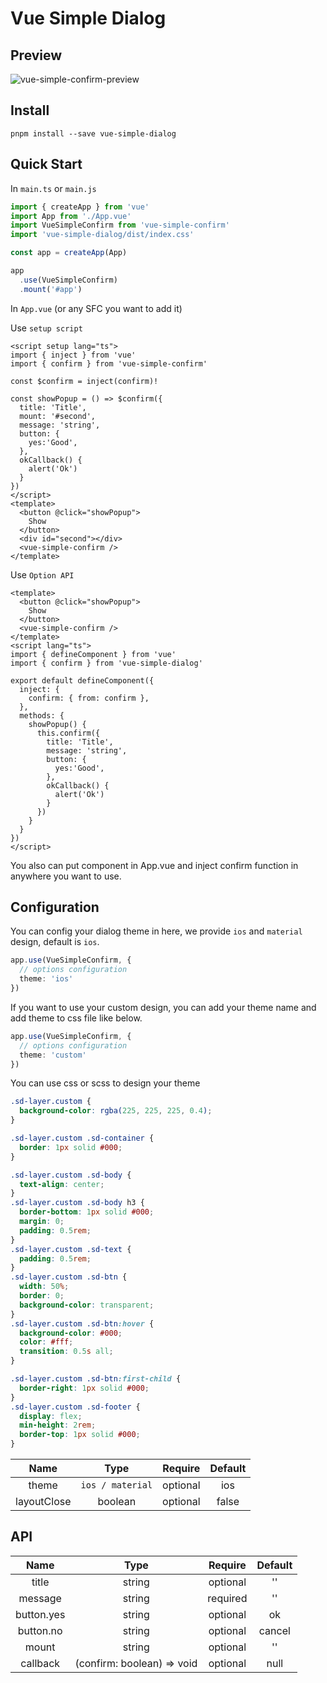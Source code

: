 # Vue Simple Dialog

## Preview

![vue-simple-confirm-preview](https://user-images.githubusercontent.com/52522402/210203965-8f58fe9f-4314-4e02-bd6c-582f13d5c51a.gif)

## Install

```
pnpm install --save vue-simple-dialog
```

## Quick Start

In `main.ts` or `main.js`
```typescript
import { createApp } from 'vue'
import App from './App.vue'
import VueSimpleConfirm from 'vue-simple-confirm'
import 'vue-simple-dialog/dist/index.css'

const app = createApp(App)

app
  .use(VueSimpleConfirm)
  .mount('#app')
```

In `App.vue` (or any SFC you want to add it)

Use `setup script`
```vue
<script setup lang="ts">
import { inject } from 'vue'
import { confirm } from 'vue-simple-confirm'

const $confirm = inject(confirm)!

const showPopup = () => $confirm({
  title: 'Title',
  mount: '#second',
  message: 'string',
  button: {
    yes:'Good',
  },
  okCallback() {
    alert('Ok')
  }
})
</script>
<template>
  <button @click="showPopup">
    Show
  </button>
  <div id="second"></div>
  <vue-simple-confirm />
</template>
```

Use `Option API`
```vue
<template>
  <button @click="showPopup">
    Show
  </button>
  <vue-simple-confirm />
</template>
<script lang="ts">
import { defineComponent } from 'vue'
import { confirm } from 'vue-simple-dialog'

export default defineComponent({
  inject: {
    confirm: { from: confirm },
  },
  methods: {
    showPopup() {
      this.confirm({
        title: 'Title',
        message: 'string',
        button: {
          yes:'Good',
        },
        okCallback() {
          alert('Ok')
        }
      })
    }
  }
})
</script>
```
You also can put component in App.vue and inject confirm function in anywhere you want to use.

## Configuration

You can config your dialog theme in here, we provide `ios` and `material` design, default is `ios`.
```typescript
app.use(VueSimpleConfirm, {
  // options configuration
  theme: 'ios'
})
```

If you want to use your custom design, you can add your theme name and add theme to css file like below.
```typescript
app.use(VueSimpleConfirm, {
  // options configuration
  theme: 'custom'
})
```
You can use css or scss to design your theme
```css
.sd-layer.custom {
  background-color: rgba(225, 225, 225, 0.4); 
}

.sd-layer.custom .sd-container {
  border: 1px solid #000;
}

.sd-layer.custom .sd-body {
  text-align: center;
}
.sd-layer.custom .sd-body h3 {
  border-bottom: 1px solid #000;
  margin: 0;
  padding: 0.5rem;
}
.sd-layer.custom .sd-text {
  padding: 0.5rem;
}
.sd-layer.custom .sd-btn {
  width: 50%;
  border: 0;
  background-color: transparent;
}
.sd-layer.custom .sd-btn:hover {
  background-color: #000;
  color: #fff;
  transition: 0.5s all;
}

.sd-layer.custom .sd-btn:first-child {
  border-right: 1px solid #000;
}
.sd-layer.custom .sd-footer {
  display: flex;
  min-height: 2rem;
  border-top: 1px solid #000;
}
```


|Name|Type|Require|Default|
|:---:|:---:|:---:|:---:|
|theme|`ios / material`|optional|ios|
|layoutClose|boolean|optional|false|

## API
|Name|Type|Require|Default|
|:---:|:---:|:---:|:---:|
|title|string|optional|''|
|message|string|required|''|
|button.yes|string|optional|ok|
|button.no|string|optional|cancel|
|mount|string|optional|''|
|callback|(confirm: boolean) => void|optional|null|

